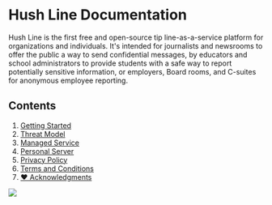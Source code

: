 # Hush Line Documentation

Hush Line is the first free and open-source tip line-as-a-service platform for organizations and individuals. It's intended for journalists and newsrooms to offer the public a way to send confidential messages, by educators and school administrators to provide students with a safe way to report potentially sensitive information, or employers, Board rooms, and C-suites for anonymous employee reporting.

## Contents

1. [Getting Started](https://github.com/scidsg/hushline/blob/main/docs/1-getting-started.md)
2. [Threat Model](https://github.com/scidsg/hushline/blob/main/docs/2-threat-model.md)
3. [Managed Service](https://github.com/scidsg/hushline/blob/main/docs/3-managed-service.md)
4. [Personal Server](https://github.com/scidsg/hushline/blob/main/docs/4-personal-server.md)
5. [Privacy Policy](https://github.com/scidsg/hushline/blob/main/docs/PRIVACY.md)
6. [Terms and Conditions](https://github.com/scidsg/hushline/blob/main/docs/TERMS.md)
7. [❤️ Acknowledgments](https://github.com/scidsg/hushline/blob/main/docs/ACKNOWLEDGMENTS.md)

<img src="img/family.cover.png">
